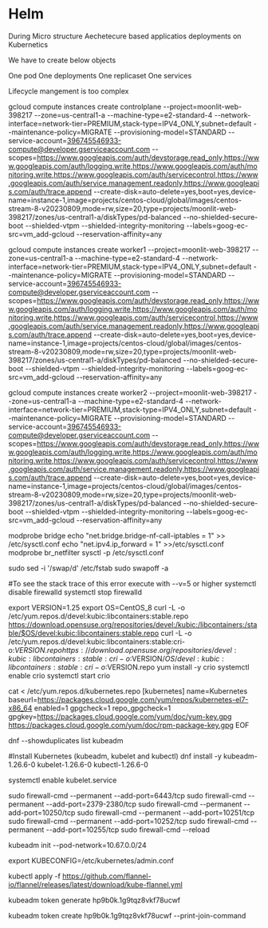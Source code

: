 # Helm

During Micro structure Aechetecure based applicatios deployments on Kubernetics

We have to create below objects 

One pod 
One deployments 
One replicaset
One services

Lifecycle mangement is too complex



gcloud compute instances create controlplane --project=moonlit-web-398217 --zone=us-central1-a --machine-type=e2-standard-4 --network-interface=network-tier=PREMIUM,stack-type=IPV4_ONLY,subnet=default --maintenance-policy=MIGRATE --provisioning-model=STANDARD --service-account=396745546933-compute@developer.gserviceaccount.com --scopes=https://www.googleapis.com/auth/devstorage.read_only,https://www.googleapis.com/auth/logging.write,https://www.googleapis.com/auth/monitoring.write,https://www.googleapis.com/auth/servicecontrol,https://www.googleapis.com/auth/service.management.readonly,https://www.googleapis.com/auth/trace.append --create-disk=auto-delete=yes,boot=yes,device-name=instance-1,image=projects/centos-cloud/global/images/centos-stream-8-v20230809,mode=rw,size=20,type=projects/moonlit-web-398217/zones/us-central1-a/diskTypes/pd-balanced --no-shielded-secure-boot --shielded-vtpm --shielded-integrity-monitoring --labels=goog-ec-src=vm_add-gcloud --reservation-affinity=any

gcloud compute instances create worker1 --project=moonlit-web-398217 --zone=us-central1-a --machine-type=e2-standard-4 --network-interface=network-tier=PREMIUM,stack-type=IPV4_ONLY,subnet=default --maintenance-policy=MIGRATE --provisioning-model=STANDARD --service-account=396745546933-compute@developer.gserviceaccount.com --scopes=https://www.googleapis.com/auth/devstorage.read_only,https://www.googleapis.com/auth/logging.write,https://www.googleapis.com/auth/monitoring.write,https://www.googleapis.com/auth/servicecontrol,https://www.googleapis.com/auth/service.management.readonly,https://www.googleapis.com/auth/trace.append --create-disk=auto-delete=yes,boot=yes,device-name=instance-1,image=projects/centos-cloud/global/images/centos-stream-8-v20230809,mode=rw,size=20,type=projects/moonlit-web-398217/zones/us-central1-a/diskTypes/pd-balanced --no-shielded-secure-boot --shielded-vtpm --shielded-integrity-monitoring --labels=goog-ec-src=vm_add-gcloud --reservation-affinity=any

gcloud compute instances create worker2 --project=moonlit-web-398217 --zone=us-central1-a --machine-type=e2-standard-4 --network-interface=network-tier=PREMIUM,stack-type=IPV4_ONLY,subnet=default --maintenance-policy=MIGRATE --provisioning-model=STANDARD --service-account=396745546933-compute@developer.gserviceaccount.com --scopes=https://www.googleapis.com/auth/devstorage.read_only,https://www.googleapis.com/auth/logging.write,https://www.googleapis.com/auth/monitoring.write,https://www.googleapis.com/auth/servicecontrol,https://www.googleapis.com/auth/service.management.readonly,https://www.googleapis.com/auth/trace.append --create-disk=auto-delete=yes,boot=yes,device-name=instance-1,image=projects/centos-cloud/global/images/centos-stream-8-v20230809,mode=rw,size=20,type=projects/moonlit-web-398217/zones/us-central1-a/diskTypes/pd-balanced --no-shielded-secure-boot --shielded-vtpm --shielded-integrity-monitoring --labels=goog-ec-src=vm_add-gcloud --reservation-affinity=any




modprobe bridge
 echo "net.bridge.bridge-nf-call-iptables = 1" >> /etc/sysctl.conf
 echo "net.ipv4.ip_forward = 1" >>/etc/sysctl.conf
 modprobe br_netfilter
 sysctl -p /etc/sysctl.conf
 
 sudo sed -i '/swap/d' /etc/fstab
sudo swapoff -a


#To see the stack trace of this error execute with --v=5 or higher
systemctl disable  firewalld
systemctl stop  firewalld


export VERSION=1.25
export OS=CentOS_8
curl -L -o /etc/yum.repos.d/devel:kubic:libcontainers:stable.repo https://download.opensuse.org/repositories/devel:/kubic:/libcontainers:/stable/$OS/devel:kubic:libcontainers:stable.repo
curl -L -o /etc/yum.repos.d/devel:kubic:libcontainers:stable:cri-o:$VERSION.repo https://download.opensuse.org/repositories/devel:kubic:libcontainers:stable:cri-o:$VERSION/$OS/devel:kubic:libcontainers:stable:cri-o:$VERSION.repo
yum install -y crio
systemctl enable crio
systemctl start crio

cat <<EOF > /etc/yum.repos.d/kubernetes.repo
[kubernetes]
name=Kubernetes
baseurl=https://packages.cloud.google.com/yum/repos/kubernetes-el7-x86_64
enabled=1
gpgcheck=1
repo_gpgcheck=1
gpgkey=https://packages.cloud.google.com/yum/doc/yum-key.gpg https://packages.cloud.google.com/yum/doc/rpm-package-key.gpg
EOF

dnf --showduplicates list  kubeadm

#Install Kubernetes (kubeadm, kubelet and kubectl)
dnf install -y kubeadm-1.26.6-0 kubelet-1.26.6-0 kubectl-1.26.6-0

systemctl enable kubelet.service


sudo firewall-cmd --permanent --add-port=6443/tcp
sudo firewall-cmd --permanent --add-port=2379-2380/tcp
sudo firewall-cmd --permanent --add-port=10250/tcp
sudo firewall-cmd --permanent --add-port=10251/tcp
sudo firewall-cmd --permanent --add-port=10252/tcp
sudo firewall-cmd --permanent --add-port=10255/tcp
sudo firewall-cmd --reload

kubeadm init  --pod-network=10.67.0.0/24

export KUBECONFIG=/etc/kubernetes/admin.conf

kubectl apply -f https://github.com/flannel-io/flannel/releases/latest/download/kube-flannel.yml

kubeadm token generate
hp9b0k.1g9tqz8vkf78ucwf

kubeadm token create hp9b0k.1g9tqz8vkf78ucwf --print-join-command
